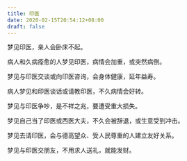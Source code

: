 ```yaml
---
title: 印医
date: 2020-02-15T20:54:12+08:00
draft: false
---
```


梦见印医，亲人会卧床不起。



病人和久病痊愈的人梦见印医，病情会加重，或突然病倒。



梦见与印医交谈或向印医咨询，会身体健康，延年益寿。



病人梦见和印医谈话或请教印医，不久病情会好转。



梦见与印医争吵，是不祥之兆，要遭受重大损失。



梦见自己当了印医或西医大夫，不久会被辞退，或生意受到冲击。



梦见去请印医，会与德高望众、受人民尊重的人建立友好关系。



梦见与印医交朋友，不用求人送礼，就能发财。

